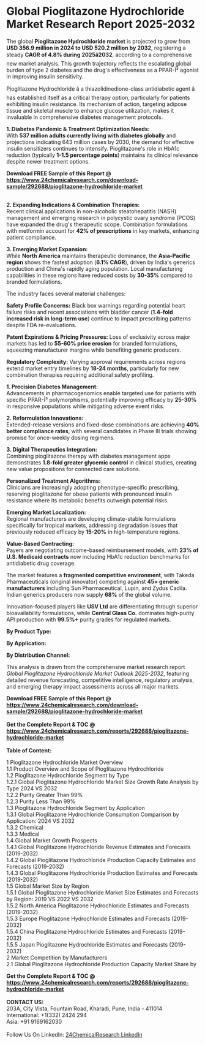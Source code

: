 <h1>Global Pioglitazone Hydrochloride Market Research Report 2025-2032</h1><p>The global <strong>Pioglitazone Hydrochloride market</strong> is projected to grow from <strong>USD 356.9 million in 2024 to USD 520.2 million by 2032</strong>, registering a steady <strong>CAGR of 4.8% during 2025â2032</strong>, according to a comprehensive new market analysis. This growth trajectory reflects the escalating global burden of type 2 diabetes and the drug's effectiveness as a PPAR-Î³ agonist in improving insulin sensitivity.</p><p>Pioglitazone Hydrochloride â a thiazolidinedione-class antidiabetic agent â has established itself as a critical therapy option, particularly for patients exhibiting insulin resistance. Its mechanism of action, targeting adipose tissue and skeletal muscle to enhance glucose utilization, makes it invaluable in comprehensive diabetes management protocols.</p><p><strong>1. Diabetes Pandemic &amp; Treatment Optimization Needs:</strong><br>
With <strong>537 million adults currently living with diabetes globally</strong> and projections indicating 643 million cases by 2030, the demand for effective insulin sensitizers continues to intensify. Pioglitazone's role in HbA1c reduction (typically <strong>1-1.5 percentage points</strong>) maintains its clinical relevance despite newer treatment options.</p><div><b>Download FREE Sample of this Report @ 
            <a href="https://www.24chemicalresearch.com/download-sample/292688/pioglitazone-hydrochloride-market">
            https://www.24chemicalresearch.com/download-sample/292688/pioglitazone-hydrochloride-market</a></b></div><br><p><strong>2. Expanding Indications &amp; Combination Therapies:</strong><br>
Recent clinical applications in non-alcoholic steatohepatitis (NASH) management and emerging research in polycystic ovary syndrome (PCOS) have expanded the drug's therapeutic scope. Combination formulations with metformin account for <strong>42% of prescriptions</strong> in key markets, enhancing patient compliance.</p><p><strong>3. Emerging Market Expansion:</strong><br>
While <strong>North America</strong> maintains therapeutic dominance, the <strong>Asia-Pacific region</strong> shows the fastest adoption (<strong>6.1% CAGR</strong>), driven by India's generics production and China's rapidly aging population. Local manufacturing capabilities in these regions have reduced costs by <strong>30-35%</strong> compared to branded formulations.</p><p>The industry faces several material challenges:</p><p><strong>Safety Profile Concerns:</strong> Black box warnings regarding potential heart failure risks and recent associations with bladder cancer (<strong>1.4-fold increased risk in long-term use</strong>) continue to impact prescribing patterns despite FDA re-evaluations.</p><p><strong>Patent Expirations &amp; Pricing Pressures:</strong> Loss of exclusivity across major markets has led to <strong>55-60% price erosion</strong> for branded formulations, squeezing manufacturer margins while benefiting generic producers.</p><p><strong>Regulatory Complexity:</strong> Varying approval requirements across regions extend market entry timelines by <strong>18-24 months</strong>, particularly for new combination therapies requiring additional safety profiling.</p><p><strong>1. Precision Diabetes Management:</strong><br>
Advancements in pharmacogenomics enable targeted use for patients with specific PPAR-Î³ polymorphisms, potentially improving efficacy by <strong>25-30%</strong> in responsive populations while mitigating adverse event risks.</p><p><strong>2. Reformulation Innovations:</strong><br>
Extended-release versions and fixed-dose combinations are achieving <strong>40% better compliance rates</strong>, with several candidates in Phase III trials showing promise for once-weekly dosing regimens.</p><p><strong>3. Digital Therapeutics Integration:</strong><br>
Combining pioglitazone therapy with diabetes management apps demonstrates <strong>1.8-fold greater glycemic control</strong> in clinical studies, creating new value propositions for connected care solutions.</p><p><strong>Personalized Treatment Algorithms:</strong><br>
	Clinicians are increasingly adopting phenotype-specific prescribing, reserving pioglitazone for obese patients with pronounced insulin resistance where its metabolic benefits outweigh potential risks.</p><p><strong>Emerging Market Localization:</strong><br>
	Regional manufacturers are developing climate-stable formulations specifically for tropical markets, addressing degradation issues that previously reduced efficacy by <strong>15-20%</strong> in high-temperature regions.</p><p><strong>Value-Based Contracting:</strong><br>
	Payers are negotiating outcome-based reimbursement models, with <strong>23% of U.S. Medicaid contracts</strong> now including HbA1c reduction benchmarks for antidiabetic drug coverage.</p><p>The market features a <strong>fragmented competitive environment</strong>, with Takeda Pharmaceuticals (original innovator) competing against <strong>45+ generic manufacturers</strong> including Sun Pharmaceutical, Lupin, and Zydus Cadila. Indian generics producers now supply <strong>68%</strong> of the global volume.</p><p>Innovation-focused players like <strong>USV Ltd</strong> are differentiating through superior bioavailability formulations, while <strong>Central Glass Co.</strong> dominates high-purity API production with <strong>99.5%+</strong> purity grades for regulated markets.</p><p><strong>By Product Type:</strong></p><p><strong>By Application:</strong></p><p><strong>By Distribution Channel:</strong></p><p>This analysis is drawn from the comprehensive market research report <em>Global Pioglitazone Hydrochloride Market Outlook 2025-2032</em>, featuring detailed revenue forecasting, competitive intelligence, regulatory analysis, and emerging therapy impact assessments across all major markets.</p><div><b>Download FREE Sample of this Report @ 
            <a href="https://www.24chemicalresearch.com/download-sample/292688/pioglitazone-hydrochloride-market">
            https://www.24chemicalresearch.com/download-sample/292688/pioglitazone-hydrochloride-market</a></b></div><br><div><b>Get the Complete Report & TOC @ 
            <a href="https://www.24chemicalresearch.com/reports/292688/pioglitazone-hydrochloride-market">
            https://www.24chemicalresearch.com/reports/292688/pioglitazone-hydrochloride-market</a></b></div><br>
            <b>Table of Content:</b><p>1 Pioglitazone Hydrochloride Market Overview<br />
    1.1 Product Overview and Scope of Pioglitazone Hydrochloride<br />
    1.2 Pioglitazone Hydrochloride Segment by Type<br />
        1.2.1 Global Pioglitazone Hydrochloride Market Size Growth Rate Analysis by Type 2024 VS 2032<br />
        1.2.2 Purity Greater Than 99%<br />
        1.2.3 Purity Less Than 99%<br />
    1.3 Pioglitazone Hydrochloride Segment by Application<br />
        1.3.1 Global Pioglitazone Hydrochloride Consumption Comparison by Application: 2024 VS 2032<br />
        1.3.2 Chemical<br />
        1.3.3 Medical<br />
    1.4 Global Market Growth Prospects<br />
        1.4.1 Global Pioglitazone Hydrochloride Revenue Estimates and Forecasts (2019-2032)<br />
        1.4.2 Global Pioglitazone Hydrochloride Production Capacity Estimates and Forecasts (2019-2032)<br />
        1.4.3 Global Pioglitazone Hydrochloride Production Estimates and Forecasts (2019-2032)<br />
    1.5 Global Market Size by Region<br />
        1.5.1 Global Pioglitazone Hydrochloride Market Size Estimates and Forecasts by Region: 2019 VS 2022 VS 2032<br />
        1.5.2 North America Pioglitazone Hydrochloride Estimates and Forecasts (2019-2032)<br />
        1.5.3 Europe Pioglitazone Hydrochloride Estimates and Forecasts (2019-2032)<br />
        1.5.4 China Pioglitazone Hydrochloride Estimates and Forecasts (2019-2032)<br />
        1.5.5 Japan Pioglitazone Hydrochloride Estimates and Forecasts (2019-2032)<br />
2 Market Competition by Manufacturers<br />
    2.1 Global Pioglitazone Hydrochloride Production Capacity Market Share by </p><div><b>Get the Complete Report & TOC @ 
            <a href="https://www.24chemicalresearch.com/reports/292688/pioglitazone-hydrochloride-market">
            https://www.24chemicalresearch.com/reports/292688/pioglitazone-hydrochloride-market</a></b></div><br><b>CONTACT US:</b><br>
            203A, City Vista, Fountain Road, Kharadi, Pune, India - 411014<br>
            International: +1(332) 2424 294<br>
            Asia: +91 9169162030 <br><br>
            Follow Us On LinkedIn: <a href="https://www.linkedin.com/company/24chemicalresearch/">24ChemicalResearch LinkedIn</a>